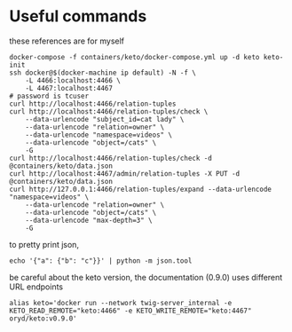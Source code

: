 # Useful commands
these references are for myself
```shell
docker-compose -f containers/keto/docker-compose.yml up -d keto keto-init
ssh docker@$(docker-machine ip default) -N -f \
    -L 4466:localhost:4466 \
    -L 4467:localhost:4467
# password is tcuser
curl http://localhost:4466/relation-tuples 
curl http://localhost:4466/relation-tuples/check \
    --data-urlencode "subject_id=cat lady" \
    --data-urlencode "relation=owner" \
    --data-urlencode "namespace=videos" \
    --data-urlencode "object=/cats" \
    -G
curl http://localhost:4466/relation-tuples/check -d @containers/keto/data.json
curl http://localhost:4467/admin/relation-tuples -X PUT -d @containers/keto/data.json
curl http://127.0.0.1:4466/relation-tuples/expand --data-urlencode "namespace=videos" \
    --data-urlencode "relation=owner" \
    --data-urlencode "object=/cats" \
    --data-urlencode "max-depth=3" \
    -G
```
to pretty print json,
```shell
echo '{"a": {"b": "c"}}' | python -m json.tool
```
be careful about the keto version, the documentation (0.9.0) uses different URL endpoints

```shell
alias keto='docker run --network twig-server_internal -e KETO_READ_REMOTE="keto:4466" -e KETO_WRITE_REMOTE="keto:4467" oryd/keto:v0.9.0'
```